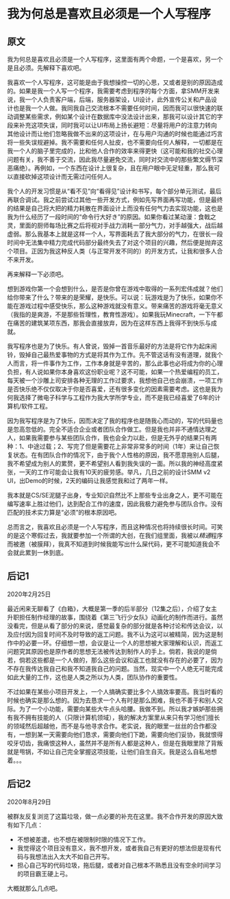 # 我为何总是喜欢且必须是一个人写程序

## 原文

我为何总是喜欢且必须是一个人写程序，这里面有两个命题，一个是喜欢，另一个是且必须。先解释下喜欢吧。

我喜欢一个人写程序，这可能是由于我想操控一切的心思，又或者是别的原因造成的。如果是我一个人写一个程序，我需要考虑到程序的每个方面，拿SMM开发来说，我一个人负责客户端，后端，服务器架设，UI设计，此外宣传公关和产品设计也是我一个人做。我同我自己交流根本不需要任何时间，因而我可以很快速的联动调整某些需求，例如某个设计在数据库中没法设计出来，那我可以设计其它的字段来补充这项失误，同时我可以让UI布局上扬长避短：尽量将用户的注意力转向其他设计而让他们忽略我做不出来的这项设计，在与用户沟通的时候也能通过巧言将一些失误规避掉。我不需要和任何人扯皮，也不需要向任何人解释，一切都是在我一个人的脑子里完成的，比和他人合作的效率来得更快（这可能和我的社交心理问题有关，我不善于交流，因此我尽量避免交流，同时对交流中的那些繁文缛节深恶痛绝）。再例如，一个东西在设计上很复杂，且在用户眼中无足轻重，那么我可以直接砍掉这项设计而无需过问任何人。

我个人的开发习惯是从“看不见”向“看得见”设计和书写，每个部分单元测试，最后再联合调试。我之前尝试过其他一些开发方式，例如先写界面再写功能，但是最终的结果是自己将大把的精力耗散在界面设计上而没有任何气力去实现功能，这也是我为什么经历了一段时间的“命令行大好き”的原因。如果你看过某动漫：食戟之灵，里面的厨师每场比赛之后将视对手战力消耗一部分气力，对手越强大，战后越虚弱。那么我基本上就是这样一个人，写界面耗去了我大部分的气力，在很长一段时间中无法集中精力完成代码部分最终失去了对这个项目的兴趣，然后便是抛弃这个项目。正因为我这种反人类（与正常开发不同的）的开发方式，让我和很多人合不来开发。

再来解释一下必须吧。

想到游戏你第一个会想到什么，是否是你曾在游戏中取得的一系列宏伟成就？他们给你带来了什么？带来的是荣耀，是快乐。可以说：玩游戏是为了快乐，如果你不能在游戏过程中感受快乐，那么这种游戏就没有意义。带来痛苦的游戏将毫无意义（我指的是爽游，不是那些哲理性，教育性游戏）。如果我玩Minecraft，一下午都在痛苦的建筑某项东西，那我会直接放弃，因为在这样东西上我得不到快乐与成就。

我写程序也是为了快乐。有人曾说，毁掉一首音乐最好的方法是将它作为起床闹铃，毁掉自己最热爱事物的方式是将其作为工作。先不管这话有没有道理，就我个人而言，将一件事作为工作，工作本身就是辛苦的，那么此事也必将成为你的心理负担，有人说如果你本身喜欢这份职业呢？这不可能，如果一个热爱编程的员工，每天被一个沙雕上司安排各种无理的工作过要求，我想他自己也会崩溃，一项工作是否快乐绝不仅仅取决于你是否喜爱，还有很多变化的因素需要考虑。这也是我为何我选择了微电子科学与工程作为我大学所学专业，而不是我已经喜爱了6年的计算机/软件工程。

因为我写程序是为了快乐，因而决定了我的程序也是随我心而动的，写的代码量也是忽高忽低的。完全不适合企业或者团队合作做工。但是我也并非不通情达理之人，如果我需要参与某些团队合作，我也会全力以赴，但是无外乎的结果只有两种：1、中途过载；2、写完了但是需要花上非常非常多的时间（1年）来让自己恢复状态。在有团队合作的情况下，由于我个人性格的原因，我不愿意拖别人后腿，我不希望成为别人的累赘，更不希望别人看到我失误的一面。所以我的神经高度紧张，一天的工作可能会让我有10天的疲劳感。举凡，几日之前的设计SMM v2 UI，出Demo的时候，2天的编码让我感觉我和过了两年一样。

我本就是CS/SE泥腿子出身，专业知识自然比不上那些专业出身之人，更不可能在编写速率上胜过他们，达到配合工作的速度，因此我极力避免参与团队合作。没有匹配的技术实力算是“必须”的根本原因吧。

总而言之，我喜欢且必须是一个人写程序，而且这种情况也将持续很长时间。可笑的是这个寒假过去，我就要参加一个所谓的大创，在我们组里面，我被以*精通*程序而被邀（被膜拜），我真不知道到时候我能写出什么屎代码，更不可能知道我会不会就此累到一休到底。

## 后记1

2020年2月25日

最近闲来无聊看了《白箱》，大概是第一季的后半部分（12集之后），介绍了女主升职担任制作经理的故事，围绕着《第三飞行少女队》动画化的制作而进行。虽然没看完，但是从看了部分的来说，感觉最复杂的部分就是各种讨论和传达会议，以及应付因为回复时间不及时导致的返工问题。我不认为这可以被精简，因为这是制作中的必要一环。仔细想一想，会议是让一个人的思想被大家理解和认识，而返工问题究其原因也是原作者的思想无法被传达到制作人的手上。倘若，我说的是倘若，倘若这些都是一个人做的，那么这些会议和返工也就没有存在的必要了，因为不存在我传达我自己和我不知道我自己的问题。当然，现实中一个人绝无可能完成如此大量的工作，这也是人类之所以为人类，团队协作的重要性。

不过如果在某些小项目开发上，一个人搞确实要比多个人搞效率要高。我当时看的时候也确实是那么想的。因为去恳求一个人有时是那么困难，我也不善于和别人交际。为了一个小功能，需要向某些大牛点头哈腰。我做不到。所以我才嫉妒那些拥有我不拥有技能的人（只限计算机领域），我的解决方案里从来只有学习他们擅长的领域然后超越他，而不是与他寻求合作。老实说，我的眼里一丝丝的合作都没有，一想到某一天需要向他们恳求，需要向他们下跪，需要向他们妥协，我就恨得咬牙切齿，我痛恨这种人，虽然并不是所有人都是这种人，但是在我眼里除了背叛就是甩锅，不如让自己完全掌握这项技能，让他们自生自灭。我是这么自私地想着。。。

## 后记2

2020年8月29日

被群友反复浏览了这篇垃圾，做一点必要的补充在这里。我不合作开发的原因大致有如下几点：

* 不想被差遣，也不想在被限制时限的情况下工作。
* 我觉得这个项目没有意义，我不想开发，或者我自己有更好的想法但是现有代码与我想法出入太大不如自己开写。
* 担心自己写的代码垃圾，拖后腿，或者对自己根本不熟悉且没有空余时间学习的项目霸王硬上弓。

大概就那么几点吧。
